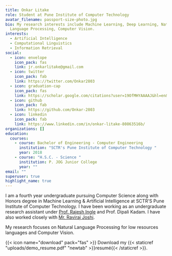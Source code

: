 ```yaml
---
title: Onkar Litake
role: Student at Pune Institute of Computer Technology
avatar_filename: passport-size-photo.jpg
bio: My research interests include Machine Learning, Deep Learning, Natural
  Language Processing, Computer Vision.
interests:
  - Artificial Intelligence
  - Computational Linguistics
  - Information Retrieval
social:
  - icon: envelope
    icon_pack: fas
    link: jr.onkarlitake@gmail.com
  - icon: twitter
    icon_pack: fab
    link: https://twitter.com/Onkar2803
  - icon: graduation-cap
    icon_pack: fas
    link: https://scholar.google.com/citations?user=19OfMHYAAAAJ&hl=en&authuser=1
  - icon: github
    icon_pack: fab
    link: https://github.com/Onkar-2803
  - icon: linkedin
    icon_pack: fab
    link: https://www.linkedin.com/in/onkar-litake-80863516b/
organizations: []
education:
  courses:
    - course: Bachelor of Engineering - Computer Engineering
      institution: "SCTR's Pune Institute of Computer Technology "
      year: 2018
    - course: "H.S.C. - Science "
      institution: P. JOG Junior College
      year: ""
email: ""
superuser: true
highlight_name: true
---
```

<!--StartFragment-->

I am a fourth year undergraduate pursuing Computer Science along with Honors degree in Machine Learning & Artificial Intelligence at SCTR'S Pune Institute of Computer Technology.  I have been working as an undergraduate research assistant under [Prof. Rajesh Ingle](http://www.rbingle.in/) and Prof. Dipali Kadam. I have also worked closely with [Mr. Raviraj Joshi](https://scholar.google.com/citations?user=6Zf_5SAAAAAJ&hl=en).

My research focuses on Natural Language Processing for low resources languages and Computer Vision.  

<!--EndFragment-->

{{< icon name="download" pack="fas" >}} Download my {{< staticref "uploads/demo_resume.pdf" "newtab" >}}resumé{{< /staticref >}}.